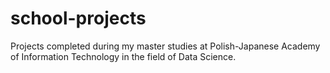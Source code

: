 # school-projects
Projects completed during my master studies at Polish-Japanese Academy of Information Technology in the field of Data Science.
